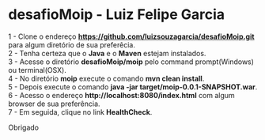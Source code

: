 # desafioMoip - Luiz Felipe Garcia

1 - Clone o endereço <b>https://github.com/luizsouzagarcia/desafioMoip.git</b> para algum diretório de sua preferêcia.<br>
2 - Tenha certeza que o <b>Java</b> e o <b>Maven</b> estejam instalados.<br>
3 - Acesse o diretório <b>desafioMoip/moip</b> pelo command prompt(Windows) ou terminal(OSX).<br>
4 - No diretório <b>moip</b> execute o comando <b>mvn clean install</b>. <br>
5 - Depois execute o comando <b>java -jar target/moip-0.0.1-SNAPSHOT.war</b>. <br>
6 - Acesso o endereço <b>http://localhost:8080/index.html</b> com algum browser de sua preferência. <br>
7 - Em seguida, clique no link <b> HealthCheck</b>.

Obrigado


